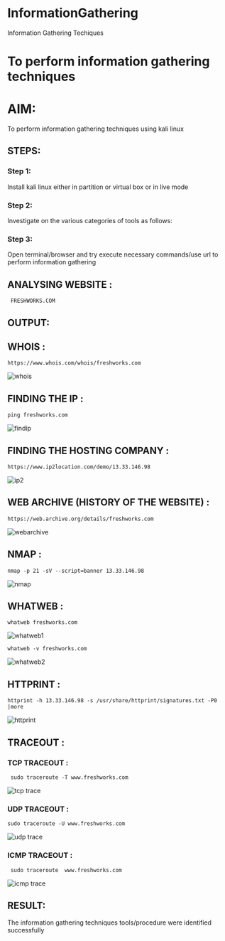 # InformationGathering
Information Gathering Techiques

# To perform information gathering techniques

# AIM:

To perform information gathering techniques using kali linux 

## STEPS:

### Step 1:

Install kali linux either in partition or virtual box or in live mode

### Step 2:

Investigate on the various categories of tools as follows:

### Step 3:
Open terminal/browser and try execute necessary commands/use url to perform information gathering


## ANALYSING WEBSITE :
     FRESHWORKS.COM

## OUTPUT:
  
## WHOIS :

```
https://www.whois.com/whois/freshworks.com
```
![whois](https://github.com/Jayabharathi3/InformationGathering/assets/120367796/b3f44fc8-adab-4d16-8599-e2826dd71a22)

## FINDING THE IP :

```
ping freshworks.com

```

![findip](https://github.com/Jayabharathi3/InformationGathering/assets/120367796/a05a5cad-f854-4435-a5ca-cca791aaad58)


## FINDING THE HOSTING COMPANY :

```
https://www.ip2location.com/demo/13.33.146.98
```
![ip2](https://github.com/Jayabharathi3/InformationGathering/assets/120367796/f0fd71bf-23bf-46a6-bd4a-2e9c213b8495)


## WEB ARCHIVE (HISTORY OF THE WEBSITE) :

```
https://web.archive.org/details/freshworks.com
```
![webarchive](https://github.com/Jayabharathi3/InformationGathering/assets/120367796/e3ea2d4f-416b-40a8-8c92-06a007a5886a)


## NMAP :

```
nmap -p 21 -sV --script=banner 13.33.146.98
```
![nmap](https://github.com/Jayabharathi3/InformationGathering/assets/120367796/a690e369-4145-4588-9dd9-342de60cf1cf)


## WHATWEB :

```
whatweb freshworks.com
```

![whatweb1](https://github.com/Jayabharathi3/InformationGathering/assets/120367796/5be1040e-c94d-438f-8998-f83c65eb8124)


```
whatweb -v freshworks.com
```

![whatweb2](https://github.com/Jayabharathi3/InformationGathering/assets/120367796/df8fb68e-bea9-4605-aeba-5d37d8bf7248)

## HTTPRINT :

```
httprint -h 13.33.146.98 -s /usr/share/httprint/signatures.txt -P0 |more
```

![httprint](https://github.com/Jayabharathi3/InformationGathering/assets/120367796/58710a23-87df-4cbb-b343-312c3a07a4b7)


## TRACEOUT :

 ### TCP TRACEOUT :
 
```
 sudo traceroute -T www.freshworks.com
```

 ![tcp trace](https://github.com/Jayabharathi3/InformationGathering/assets/120367796/b3704e2c-a893-4bd8-8995-2eff8ff33c2f)


 ### UDP TRACEOUT :
 
```
sudo traceroute -U www.freshworks.com
```

 ![udp trace](https://github.com/Jayabharathi3/InformationGathering/assets/120367796/a31b12a1-d67c-4d0f-b166-2211faaa3fdb)


 ### ICMP TRACEOUT :
 
```
 sudo traceroute  www.freshworks.com
```

 ![icmp trace](https://github.com/Jayabharathi3/InformationGathering/assets/120367796/2d135fb8-5ac8-4ead-8d12-896e4944a327)


## RESULT:
The information gathering techniques tools/procedure were  identified successfully
